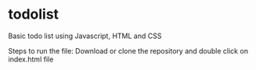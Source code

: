 # todolist
Basic todo list using Javascript, HTML and CSS

Steps to run the file:
Download or clone the repository and double click on index.html file 
